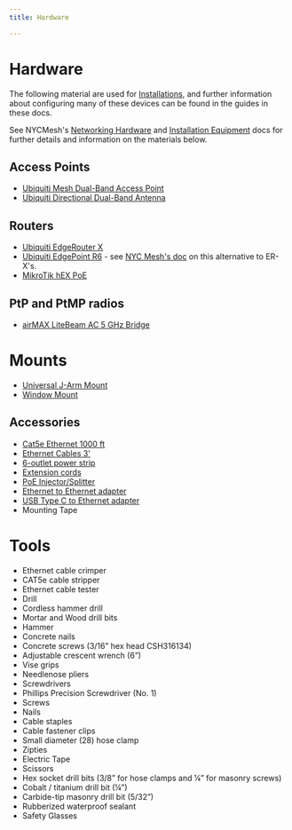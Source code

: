 ```yaml
---
title: Hardware

---
```

# Hardware

The following material are used for [Installations](https://docs.phillycommunitywireless.org/en/latest/installations/), and further information about configuring many of these devices can be found in the guides in these docs.

See NYCMesh's [Networking Hardware](https://docs.nycmesh.net/hardware/) and [Installation Equipment](https://docs.nycmesh.net/installs/equipment/) docs for further details and information on the materials below.

## Access Points

* [Ubiquiti Mesh Dual-Band Access Point](https://store.ui.com/products/unifi-ac-mesh-ap) 
* [Ubiquiti Directional Dual-Band Antenna](https://store.ui.com/collections/operator-airmax-and-ltu-antennas/products/directional-dual-band-antenna-for-uap-ac-m)

## Routers

* [Ubiquiti EdgeRouter X](https://store.ui.com/collections/operator-edgemax-routers/products/edgerouter-x)
* [Ubiquiti EdgePoint R6](https://store.ui.com/collections/operator-edgemax-control-points/products/edgepoint-r6) - see [NYC Mesh's doc](https://docs.nycmesh.net/hardware/epr6/) on this alternative to ER-X's. 
* [MikroTik hEX PoE](https://www.doubleradius.com/mikrotik-hex-poe-rb960pgs)

## PtP and PtMP radios

* [airMAX LiteBeam AC 5 GHz Bridge](https://store.ui.com/collections/wireless/products/litebeam-5ac-gen2)

# Mounts

* [Universal J-Arm Mount](https://store.ui.com/collections/operator-airmax-and-ltu-accessories/products/universal-antenna-mount)
* [Window Mount](https://store.ui.com/collections/operator-airmax-and-ltu-accessories/products/nanostation-window-mount)


## Accessories

* [Cat5e Ethernet 1000 ft](https://www.homedepot.com/p/Southwire-500-ft-Tan-24-4-CAT5e-CMR-CMX-Indoor-Outdoor-Data-Cable-56917645/202316246?MERCH=REC-_-searchViewed-_-NA-_-202316246-_-N)
* [Ethernet Cables 3'](https://www.newegg.com/Product/ComboDealDetails?ItemList=Combo.4307102&quicklink=true)
* [6-outlet power strip](https://www.newegg.com/apc-pe63-nema-5-15r/p/1B4-0052-000C2?Description=power%20strip&cm_re=power_strip-_-1B4-0052-000C2-_-Product&quicklink=true)
* [Extension cords](https://www.newegg.com/black-monoprice-6-00-ft-others/p/0N6-01B8-002D6)
* [PoE Injector/Splitter](https://www.newegg.com/p/2WG-00DK-00004)
* [Ethernet to Ethernet adapter](https://www.newegg.com/p/0Y3-02J6-00001)
* [USB Type C to Ethernet adapter](https://www.ebay.com/itm/132225990432?epid=910384900&hash=item1ec9487f20:g:FhgAAOSwqiVdyN)
* Mounting Tape


# Tools

* Ethernet cable crimper
* CAT5e cable stripper
* Ethernet cable tester
* Drill
* Cordless hammer drill
* Mortar and Wood drill bits
* Hammer
* Concrete nails
* Concrete screws (3/16” hex head CSH316134)
* Adjustable crescent wrench (6”)
* Vise grips
* Needlenose pliers
* Screwdrivers
* Phillips Precision Screwdriver (No. 1)
* Screws
* Nails
* Cable staples
* Cable fastener clips
* Small diameter (28) hose clamp
* Zipties
* Electric Tape
* Scissors
* Hex socket drill bits (3/8” for hose clamps and ¼” for masonry screws)
* Cobalt / titanium drill bit (¼”)
* Carbide-tip masonry drill bit (5/32”)
* Rubberized waterproof sealant
* Safety Glasses


